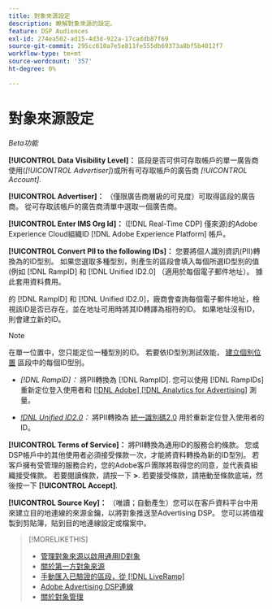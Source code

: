```yaml
---
title: 對象來源設定
description: 瞭解對象來源的設定。
feature: DSP Audiences
exl-id: 274ea502-ad15-4d3d-922a-17caddb87f69
source-git-commit: 295cc610a7e5e811fe555db69373a8bf5b4012f7
workflow-type: tm+mt
source-wordcount: '357'
ht-degree: 0%

---
```


# 對象來源設定

*Beta功能*

**[!UICONTROL Data Visibility Level]：** 區段是否可供可存取帳戶的單一廣告商使用(*[!UICONTROL Advertiser]*)或所有可存取帳戶的廣告商 *[!UICONTROL Account]*.

**[!UICONTROL Advertiser]：** （僅限廣告商層級的可見度）可取得區段的廣告商。 從可存取該帳戶的廣告商清單中選取一個廣告商。

**[!UICONTROL Enter IMS Org Id]：** ([!DNL Real-Time CDP] 僅來源)的Adobe Experience Cloud組織ID [!DNL Adobe Experience Platform] 帳戶。

**[!UICONTROL Convert PII to the following IDs]：** 您要將個人識別資訊(PII)轉換為的ID型別。 如果您選取多種型別，則產生的區段會填入每個所選ID型別的值(例如 [!DNL RampID] 和 [!DNL Unified ID2.0] （適用於每個電子郵件地址）。 據此套用資料費用。

的 [!DNL RampID] 和 [!DNL Unified ID2.0]，廠商會查詢每個電子郵件地址，檢視該ID是否已存在，並在地址可用時將其ID轉譯為相符的ID。 如果地址沒有ID，則會建立新的ID。

>[!NOTE]
>
>在單一位置中，您只能定位一種型別的ID。 若要依ID型別測試效能， [建立個別位置](/help/dsp/campaign-management/placements/placement-create.md) 區段中的每個ID型別。

* *[!DNL RampID]：* 將PII轉換為 [!DNL RampID]. 您可以使用 [!DNL RampIDs] 重新定位登入使用者和 [[!DNL Adobe] [!DNL Analytics for Advertising]](/help/integrations/analytics/overview.md) 測量。

* *[!DNL Unified ID2.0](Beta)：* 將PII轉換為 [統一識別碼2.0](https://unifiedid.com) 用於重新定位登入使用者的ID。

<!-- Later
* *[!DNL ID5] (Beta):* To convert PII to an [!DNL ID5] ID. You can use [!DNL ID5] IDs for retargeting logging-in users and for [[!DNL Adobe] [!DNL Analytics for Advertising]](/help/integrations/analytics/overview.md) measurement.

-->

**[!UICONTROL Terms of Service]：** 將PII轉換為通用ID的服務合約條款。 您或DSP帳戶中的其他使用者必須接受條款一次，才能將資料轉換為新的ID型別。 若客戶擁有受管理的服務合約，您的Adobe客戶團隊將取得您的同意，並代表貴組織接受條款。 若要閱讀條款，請按一下 **>**. 若要接受條款，請捲動至條款底端，然後按一下 **[!UICONTROL Accept]**.

**[!UICONTROL Source Key]：** （唯讀；自動產生）您可以在客戶資料平台中用來建立目的地連線的來源金鑰，以將對象推送至Advertising DSP。 您可以將值複製到剪貼簿，貼到目的地連線設定或檔案中。

>[!MORELIKETHIS]
>
>* [管理對象來源以啟用通用ID對象](source-manage.md)
>* [關於第一方對象來源](source-about.md)
>* [手動匯入已驗證的區段，從 [!DNL LiveRamp]](/help/dsp/audiences/sources/source-import-liveramp-segments.md)
>* [Adobe Advertising DSP連線](https://experienceleague.adobe.com/docs/experience-platform/destinations/catalog/advertising/adobe-advertising-cloud-connection.html)
>* [關於對象管理](/help/dsp/audiences/audience-about.md)
